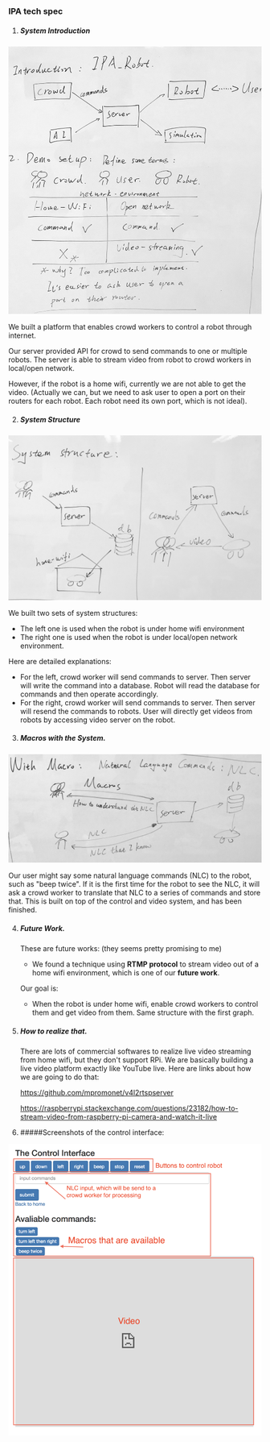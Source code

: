 ### IPA tech spec

1. ##### System Introduction

  <img src="IMG_2006.jpg" width="600px" />

  We built a platform that enables crowd workers to control a robot through internet. 

  Our server provided API for crowd to send commands to one or multiple robots. The server is able to stream video from robot to crowd workers in local/open network. 

  However, if the robot is a home wifi, currently we are not able to get the video.  (Actually we can, but we need to ask user to open a port on their routers for each robot. Each robot need its own port, which is not ideal). 

2. ##### System Structure

  <img src="IMG_2007.jpg" width="600px" />

  We built two sets of system structures:

  - The left one is used when the robot is under home wifi environment
  - The right one is used when the robot is under local/open network environment.

  Here are detailed explanations:

  - For the left, crowd worker will send commands to server. Then server will write the command into a database. Robot will read the database for commands and then operate accordingly. 
  - For the right, crowd worker will send commands to server. Then server will resend the commands to robots. User will directly get videos from robots by accessing video server on the robot.

3. ##### Macros with the System. 

  <img src="IMG_2008.jpg" width="600px" />

  Our user might say some natural language commands (NLC) to the robot, such as "beep twice". If it is the first time for the robot to see the NLC, it will ask a crowd worker to translate that NLC to a series of commands and store that. This is built on top of the control and video system, and has been finished.

4. ##### Future Work.

   These are future works: (they seems pretty promising to me)

   - We found a technique using **RTMP protocol** to stream video out of a home wifi environment, which is one of our **future work**.

   Our goal is:

   - When the robot is under home wifi, enable crowd workers to control them and get video from them. Same structure with the first graph. 

5. ##### How to realize that. 

   There are lots of commercial softwares to realize live video streaming from home wifi, but they don't support RPi. We are basically building a live video platform exactly like YouTube live. Here are links about how we are going to do that:

   https://github.com/mpromonet/v4l2rtspserver

   https://raspberrypi.stackexchange.com/questions/23182/how-to-stream-video-from-raspberry-pi-camera-and-watch-it-live

6. #####Screenshots of the control interface:

  <img src="IMG_2009.png" width="600px" />



